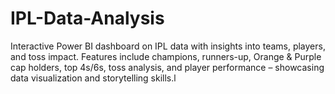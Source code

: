 # IPL-Data-Analysis
Interactive Power BI dashboard on IPL data with insights into teams, players, and toss impact. Features include champions, runners-up, Orange &amp; Purple cap holders, top 4s/6s, toss analysis, and player performance – showcasing data visualization and storytelling skills.l
